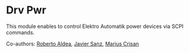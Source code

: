 # Drv Pwr
This module enables to control Elektro Automatik power devices via SCPI commands.

Co-authors:
[Roberto Aldea](https://pypi.org/user/Raldea/), 
[Javier Sanz](https://pypi.org/user/javibu13/),
[Marius Crisan](https://pypi.org/user/mariuscrsn/)